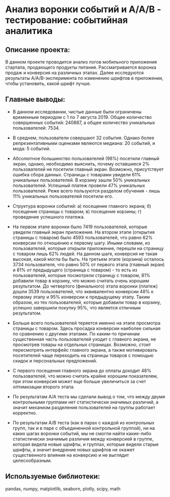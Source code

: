 # Анализ воронки событий и A/A/B - тестирование: cобытийная аналитика
## Описание проекта:
В данном проекте проводится анализ логов мобильного приложения стартапа, продающего продукты питания. Рассматривается воронка продаж и конверсия на различных этапах. Далее исследуются результаты A/A/B-эксперимента по изменению шрифтов в приложении, чтобы установить, какой шрифт лучше.

## Главные выводы:
* В данном исследовании, чистые данные были ограничены временным периодом с 1 по 7 августа 2019. Общее количество совершенных событий: 240887, а общее количество уникальных пользователей: 7534.

* В среднем, пользователи совершают 32 события. Однако более репрезентативными оценками являются медиана: 20 событий, и мода: 5 событий.

* Абсолютное большинство пользователей (98%) посетили главный экран, однако, необходимо выяснить, почему оставшиеся 2% пользователей не посетили главный экран. Возможно, присутствует ошибка сбора данных. Страницы с товарами увидели 61% уникальных пользователей. В корзину зашли 50% уникальных пользователей. Успешный платеж провели 47% уникальных пользователей. Реже всего пользуются разделом обучения - лишь 11% уникальных пользователей посетили его.

* Структура воронки событий: а) посещение главного экрана; б) посещение страницы с товаром; в) посещение корзины; г) проведение успешного платежа.

* На первом этапе воронки было 7419 пользователей, которые увидели главный экран приложения. На втором этапе (открытия страницы с товаром) было 4593 пользователей, что равно 62% конверсии по отношению к первому шагу. Иными словами, из пользователей, которые открыли приложение, перешли на страницу с товаром лишь 62% людей. На данном шаге, конверсия не такая высокая, какой могла бы быть. На третьем этапе (корзина) осталось 3734 пользователя, что равно 50% от первого этапа (главный экран) и 81% от предыдущего (страница с товаром) - то есть из пользователей, которые посмотрели страницу с товаром, 81% добавили товар в корзину, что можно считать очень хорошим результатом. До четвертого (финального) этапа воронки (платеж) дошли 3539 пользователей, что эквивалентно конверсии 48% к первому этапу и 95% конверсии к предыдущему этапу. Таким образом, из тех пользователей, которые добавили товар в корзину, успешно завершили покупку 95%, что является отличным результатом.

* Больше всего пользователей теряется именно на этапе просмотра страницы с товаром. Здесь просадка конверсии наиболее сильная по сравнению с другими этапами. По каким-то причинам существенная часть пользователей уходит с главного экрана, не просмотрев товары на отдельных страницах. Возможно, стоит пересмотреть интерфейс главного экрана, а также мотивировать посетителей чаще переходить на страницы товаров с помощью скидок и персональных предложений.

* С первого посещения главного экрана до оплаты доходит 48% пользователей, что можно считать крайне хорошим показателем, при этом конверсия может еще больше увеличиться за счет оптимизации второго этапа.

* По результатам А/А теста мы сделали вывод о том, что между двумя контрольными группами нет статистически значимых различий, а значит механизм разделения пользователей на группы работает корректно.

* По результатам A/B теста (как в парах с каждой из контрольных групп, так и в паре с объединенной контрольной группой), ни на каких шагах воронки событий, мы не смогли найти какие-либо статистически значимые различия между конверсией в группе, которая видела новые шрифты, и группах, которые видели старые шрифты, а значит внедрение новых шрифтов не окажет существенного влияния на конверсию и не выглядит целесообразным.

## Используемые библиотеки:
pandas, numpy, matplotlib, seaborn, plotly, scipy, math
